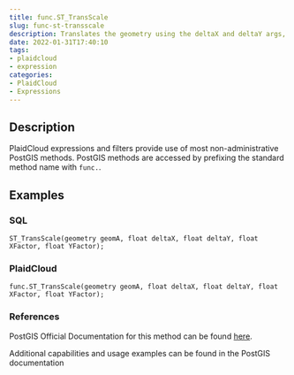 ```yaml
---
title: func.ST_TransScale
slug: func-st-transscale
description: Translates the geometry using the deltaX and deltaY args, then scales it using the XFactor, YFactor args, working in 2D only
date: 2022-01-31T17:40:10
tags:
- plaidcloud
- expression
categories:
- PlaidCloud
- Expressions
---
```



## Description


PlaidCloud expressions and filters provide use of most non-administrative PostGIS methods. PostGIS methods are accessed by prefixing the standard method name with `func.`.



## Examples


### SQL



```
ST_TransScale(geometry geomA, float deltaX, float deltaY, float XFactor, float YFactor);
```


### PlaidCloud



```
func.ST_TransScale(geometry geomA, float deltaX, float deltaY, float XFactor, float YFactor);
```


### References


PostGIS Official Documentation for this method can be found [here](https://postgis.net/docs/manual-3.1/ST_TransScale.html).



Additional capabilities and usage examples can be found in the PostGIS documentation

